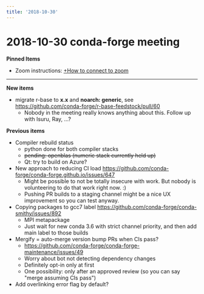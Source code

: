 ```yaml
---
title: '2018-10-30'
---
```

# 2018-10-30 conda-forge meeting
**Pinned Items**

- Zoom instructions: [+How to connect to zoom](https://paper.dropbox.com/doc/How-to-connect-to-zoom-odl94oveHyiRv6UqTtZE5) 
----------

**New items**

- migrate r-base to **x.x** and **noarch: generic**, see https://github.com/conda-forge/r-base-feedstock/pull/60
    - Nobody in the meeting really knows anything about this. Follow up with Isuru, Ray, …?

**Previous items**

- Compiler rebuild status
    - python done for both compiler stacks
    - ~~pending: openblas (numeric stack currently held up)~~
    - Qt: try to build on Azure?
- New approach to reducing CI load https://github.com/conda-forge/conda-forge.github.io/issues/647
    - Might be possible to not be totally insecure with work. But nobody is volunteering to do that work right now. :)
    - Pushing PR builds to a staging channel might be a nice UX improvement so you can test anyway.
- Copying packages to gcc7 label https://github.com/conda-forge/conda-smithy/issues/892
    - MPI metapackage
    - Just wait for new conda 3.6 with strict channel priority, and then add main label to those builds
- Mergify = auto-merge version bump PRs when CIs pass?
    - https://github.com/conda-forge/conda-forge-maintenance/issues/49
    - Worry about bot not detecting dependency changes
    - Definitely opt-in only at first
    - One possibility: only after an approved review (so you can say "merge assuming CIs pass")
- Add overlinking error flag by default?

